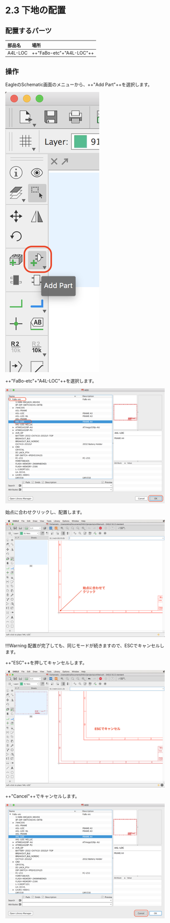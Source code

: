 # 2.3 下地の配置

## 配置するパーツ

|部品名|場所|
|:--|:--|
|A4L-LOC|++"FaBo-etc"+"A4L-LOC"++|


## 操作

EagleのSchematic画面のメニューから、++"Add Part"++を選択します。

![](./img/eagle201.png)

++"FaBo-etc"+"A4L-LOC"++を選択します。

![](./img/eagle202.png)

始点に合わせクリックし、配置します。

![](./img/eagle203.png)

!!!Warning
	配置が完了しても、同じモードが続きますので、ESCでキャンセルします。

++"ESC"++を押してキャンセルします。

![](./img/eagle204.png)

++"Cancel"++でキャンセルします。

![](./img/eagle205.png)
